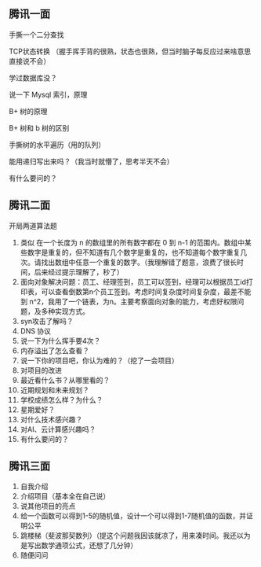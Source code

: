 ## 腾讯一面

手撕一个二分查找 

TCP状态转换 （握手挥手背的很熟，状态也很熟，但当时脑子每反应过来啥意思直接说不会） 

学过数据库没？ 

说一下 Mysql 索引，原理 

B+ 树的原理 

B+ 树和 b 树的区别 

手撕树的水平遍历（用的队列） 

能用递归写出来吗？（我当时就懵了，思考半天不会） 

有什么要问的？

## 腾讯二面

开局两道算法题

1. 类似 在一个长度为 n 的数组里的所有数字都在 0 到 n-1 的范围内。数组中某些数字是重复的，但不知道有几个数字是重复的，也不知道每个数字重复几次。请找出数组中任意一个重复的数字。（我理解错了题意，浪费了很长时间，后来经过提示理解了，秒了）
2. 面向对象解决问题：员工、经理签到，员工可以签到，经理可以根据员工id打印表，可以查看倒数第n个员工签到。考虑时间复杂度时间复杂度，最差不能到 n^2，我用了一个链表，为n。主要考察面向对象的能力，考虑好权限问题，及多种实现方式。
3. syn攻击了解吗？
4. DNS 协议
5. 说一下为什么挥手要4次？
6. 内存溢出了怎么查看？
7. 说一下你的项目吧，你认为难的？（挖了一会项目）
8. 对项目的改进
9. 最近看什么书？从哪里看的？
10. 近期规划和未来规划？
11. 学校成绩怎么样？为什么？
12. 星期爱好？
13. 对什么技术感兴趣？
14. 对AI、云计算感兴趣吗？
15. 有什么要问的？

## 腾讯三面

1. 自我介绍
2. 介绍项目（基本全在自己说）
3. 说其他项目的亮点
4. 给一个函数可以得到1-5的随机值，设计一个可以得到1-7随机值的函数，并证明公平
5. 跳楼梯（斐波那契数列）（提这个问题我因该就凉了，用来凑时间。我还以为是写出数学通项公式，还想了几分钟）
6. 随便问问